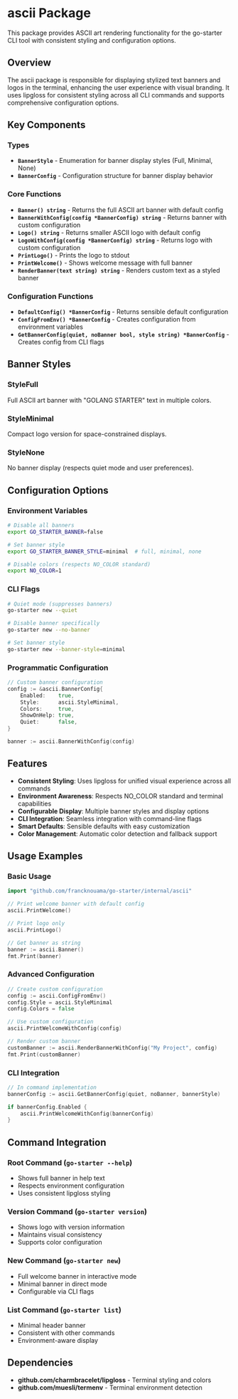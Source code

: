 # ascii Package

This package provides ASCII art rendering functionality for the go-starter CLI tool with consistent styling and configuration options.

## Overview

The ascii package is responsible for displaying stylized text banners and logos in the terminal, enhancing the user experience with visual branding. It uses lipgloss for consistent styling across all CLI commands and supports comprehensive configuration options.

## Key Components

### Types

- **`BannerStyle`** - Enumeration for banner display styles (Full, Minimal, None)
- **`BannerConfig`** - Configuration structure for banner display behavior

### Core Functions

- **`Banner() string`** - Returns the full ASCII art banner with default config
- **`BannerWithConfig(config *BannerConfig) string`** - Returns banner with custom configuration
- **`Logo() string`** - Returns smaller ASCII logo with default config
- **`LogoWithConfig(config *BannerConfig) string`** - Returns logo with custom configuration
- **`PrintLogo()`** - Prints the logo to stdout
- **`PrintWelcome()`** - Shows welcome message with full banner
- **`RenderBanner(text string) string`** - Renders custom text as a styled banner

### Configuration Functions

- **`DefaultConfig() *BannerConfig`** - Returns sensible default configuration
- **`ConfigFromEnv() *BannerConfig`** - Creates configuration from environment variables
- **`GetBannerConfig(quiet, noBanner bool, style string) *BannerConfig`** - Creates config from CLI flags

## Banner Styles

### StyleFull
Full ASCII art banner with "GOLANG STARTER" text in multiple colors.

### StyleMinimal  
Compact logo version for space-constrained displays.

### StyleNone
No banner display (respects quiet mode and user preferences).

## Configuration Options

### Environment Variables

```bash
# Disable all banners
export GO_STARTER_BANNER=false

# Set banner style
export GO_STARTER_BANNER_STYLE=minimal  # full, minimal, none

# Disable colors (respects NO_COLOR standard)
export NO_COLOR=1
```

### CLI Flags

```bash
# Quiet mode (suppresses banners)
go-starter new --quiet

# Disable banner specifically
go-starter new --no-banner

# Set banner style
go-starter new --banner-style=minimal
```

### Programmatic Configuration

```go
// Custom banner configuration
config := &ascii.BannerConfig{
    Enabled:    true,
    Style:      ascii.StyleMinimal,
    Colors:     true,
    ShowOnHelp: true,
    Quiet:      false,
}

banner := ascii.BannerWithConfig(config)
```

## Features

- **Consistent Styling**: Uses lipgloss for unified visual experience across all commands
- **Environment Awareness**: Respects NO_COLOR standard and terminal capabilities
- **Configurable Display**: Multiple banner styles and display options
- **CLI Integration**: Seamless integration with command-line flags
- **Smart Defaults**: Sensible defaults with easy customization
- **Color Management**: Automatic color detection and fallback support

## Usage Examples

### Basic Usage

```go
import "github.com/francknouama/go-starter/internal/ascii"

// Print welcome banner with default config
ascii.PrintWelcome()

// Print logo only
ascii.PrintLogo()

// Get banner as string
banner := ascii.Banner()
fmt.Print(banner)
```

### Advanced Configuration

```go
// Create custom configuration
config := ascii.ConfigFromEnv()
config.Style = ascii.StyleMinimal
config.Colors = false

// Use custom configuration
ascii.PrintWelcomeWithConfig(config)

// Render custom banner
customBanner := ascii.RenderBannerWithConfig("My Project", config)
fmt.Print(customBanner)
```

### CLI Integration

```go
// In command implementation
bannerConfig := ascii.GetBannerConfig(quiet, noBanner, bannerStyle)

if bannerConfig.Enabled {
    ascii.PrintWelcomeWithConfig(bannerConfig)
}
```

## Command Integration

### Root Command (`go-starter --help`)
- Shows full banner in help text
- Respects environment configuration
- Uses consistent lipgloss styling

### Version Command (`go-starter version`)
- Shows logo with version information
- Maintains visual consistency
- Supports color configuration

### New Command (`go-starter new`)
- Full welcome banner in interactive mode
- Minimal banner in direct mode
- Configurable via CLI flags

### List Command (`go-starter list`)
- Minimal header banner
- Consistent with other commands
- Environment-aware display

## Dependencies

- **github.com/charmbracelet/lipgloss** - Terminal styling and colors
- **github.com/muesli/termenv** - Terminal environment detection